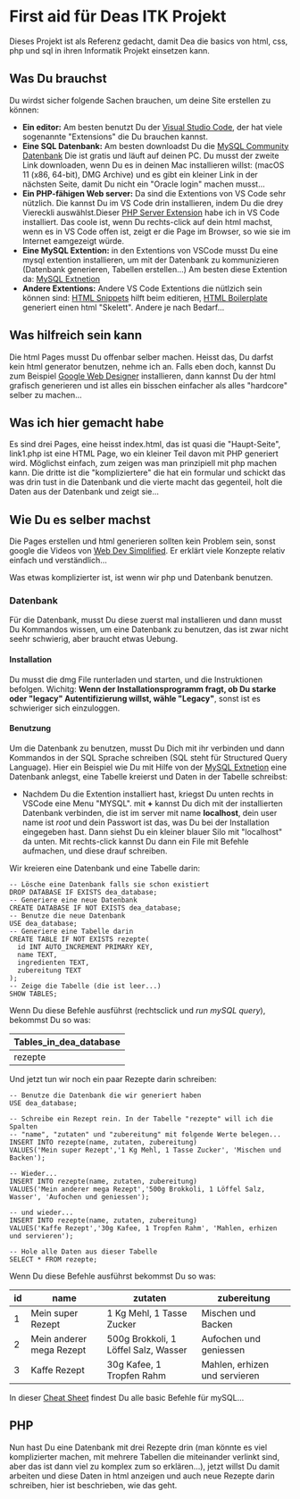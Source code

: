 # First aid für Deas ITK Projekt

Dieses Projekt ist als Referenz gedacht, damit Dea die basics von html, css, php und sql in ihren Informatik Projekt einsetzen kann.

## Was Du brauchst

Du wirdst sicher folgende Sachen brauchen, um deine Site erstellen zu können:

- **Ein editor:** Am besten benutzt Du der [Visual Studio Code](https://code.visualstudio.com/), der hat viele sogenannte "Extensions" die Du brauchen kannst.
- **Eine SQL Datenbank:** Am besten downloadst Du die [MySQL Community Datenbank](https://dev.mysql.com/downloads/mysql/) Die ist gratis und läuft auf deinen PC. Du musst der zweite Link downloaden, wenn Du es in deinen Mac installieren willst: (macOS 11 (x86, 64-bit), DMG Archive) und es gibt ein kleiner Link in der nächsten Seite, damit Du nicht ein "Oracle login" machen musst...
- **Ein PHP-fähigen Web server:** Da sind die Extentions von VS Code sehr nützlich. Die kannst Du im VS Code drin installieren, indem Du die drey Viereckli auswählst.Dieser [PHP Server Extension]() habe ich in VS Code installiert. Das coole ist, wenn Du rechts-click auf dein html machst, wenn es in VS Code offen ist, zeigt er die Page im Browser, so wie sie im Internet eamgezeigt würde.
- **Eine MySQL Extention:** in den Extentions von VSCode musst Du eine mysql extention installieren, um mit der Datenbank zu kommunizieren (Datenbank generieren, Tabellen erstellen...) Am besten diese Extention da: [MySQL Extnetion](https://marketplace.visualstudio.com/items?itemName=formulahendry.vscode-mysql)
- **Andere Extentions:** Andere VS Code Extentions die nütlzich sein können sind: [HTML Snippets](https://marketplace.visualstudio.com/items?itemName=abusaidm.html-snippets) hilft beim editieren, [HTML Boilerplate](https://marketplace.visualstudio.com/items?itemName=sidthesloth.html5-boilerplate) generiert einen html "Skelett". Andere je nach Bedarf...

## Was hilfreich sein kann

Die html Pages musst Du offenbar selber machen. Heisst das, Du darfst kein html generator benutzen, nehme ich an. Falls eben doch, kannst Du zum Beispiel [Google Web Designer](https://webdesigner.withgoogle.com/) installieren, dann kannst Du der html grafisch generieren und ist alles ein bisschen einfacher als alles "hardcore" selber zu machen...

## Was ich hier gemacht habe

Es sind drei Pages, eine heisst index.html, das ist quasi die "Haupt-Seite", link1.php ist eine HTML Page, wo ein kleiner Teil davon mit PHP generiert wird. Möglichst einfach, zum zeigen was man prinzipiell mit php machen kann. Die dritte ist die "kompliziertere" die hat ein formular und schickt das was drin tust in die Datenbank und die vierte macht das gegenteil, holt die Daten aus der Datenbank und zeigt sie...

## Wie Du es selber machst

Die Pages erstellen und html generieren sollten kein Problem sein, sonst google die Videos von [Web Dev Simplified](https://www.youtube.com/c/WebDevSimplified). Er erklärt viele Konzepte relativ einfach und verständlich...

Was etwas komplizierter ist, ist wenn wir php und Datenbank benutzen.

### Datenbank

Für die Datenbank, musst Du diese zuerst mal installieren und dann musst Du Kommandos wissen, um eine Datenbank zu benutzen, das ist zwar nicht seehr schwierig, aber braucht etwas Uebung.

#### Installation

Du musst die dmg File runterladen und starten, und die Instruktionen befolgen. Wichitg: **Wenn der Installationsprogramm fragt, ob Du starke oder "legacy" Autentifizierung willst, wähle "Legacy"**, sonst ist es schwieriger sich einzuloggen.

#### Benutzung

Um die Datenbank zu benutzen, musst Du Dich mit ihr verbinden und dann Kommandos in der SQL Sprache schreiben (SQL steht für Structured Query Language). Hier ein Beispiel wie Du mit Hilfe von der [MySQL Extnetion](https://marketplace.visualstudio.com/items?itemName=formulahendry.vscode-mysql) eine Datenbank anlegst, eine Tabelle kreierst und Daten in der Tabelle schreibst:

- Nachdem Du die Extention installiert hast, kriegst Du unten rechts in VSCode eine Menu "MYSQL". mit **+** kannst Du dich mit der installierten Datenbank verbinden, die ist im server mit name **localhost**, dein user name ist _root_ und dein Passwort ist das, was Du bei der Installation eingegeben hast. Dann siehst Du ein kleiner blauer Silo mit "localhost" da unten. Mit rechts-click kannst Du dann ein File mit Befehle aufmachen, und diese drauf schreiben.

Wir kreieren eine Datenbank und eine Tabelle darin:

```
-- Lösche eine Datenbank falls sie schon existiert
DROP DATABASE IF EXISTS dea_database;
-- Generiere eine neue Datenbank
CREATE DATABASE IF NOT EXISTS dea_database;
-- Benutze die neue Datenbank
USE dea_database;
-- Generiere eine Tabelle darin
CREATE TABLE IF NOT EXISTS rezepte(
  id INT AUTO_INCREMENT PRIMARY KEY,
  name TEXT,
  ingredienten TEXT,
  zubereitung TEXT
);
-- Zeige die Tabelle (die ist leer...)
SHOW TABLES;
```

Wenn Du diese Befehle ausführst (rechtsclick und _run mySQL query_), bekommst Du so was:

| Tables_in_dea_database |
| ---------------------- |
| rezepte                |

Und jetzt tun wir noch ein paar Rezepte darin schreiben:

```
-- Benutze die Datenbank die wir generiert haben
USE dea_database;

-- Schreibe ein Rezept rein. In der Tabelle "rezepte" will ich die Spalten
-- "name", "zutaten" und "zubereitung" mit folgende Werte belegen...
INSERT INTO rezepte(name, zutaten, zubereitung)
VALUES('Mein super Rezept','1 Kg Mehl, 1 Tasse Zucker', 'Mischen und Backen');

-- Wieder...
INSERT INTO rezepte(name, zutaten, zubereitung)
VALUES('Mein anderer mega Rezept','500g Brokkoli, 1 Löffel Salz, Wasser', 'Aufochen und geniessen');

-- und wieder...
INSERT INTO rezepte(name, zutaten, zubereitung)
VALUES('Kaffe Rezept','30g Kafee, 1 Tropfen Rahm', 'Mahlen, erhizen und servieren');

-- Hole alle Daten aus dieser Tabelle
SELECT * FROM rezepte;
```

Wenn Du diese Befehle ausführst bekommst Du so was:

| id | name | zutaten | zubereitung |
| --- | --- | --- | --- |
| 1 | Mein super Rezept | 1 Kg Mehl, 1 Tasse Zucker | Mischen und Backen |
| 2 | Mein anderer mega Rezept | 500g Brokkoli, 1 Löffel Salz, Wasser | Aufochen und geniessen |
| 3 | Kaffe Rezept | 30g Kafee, 1 Tropfen Rahm | Mahlen, erhizen und servieren |

In dieser [Cheat Sheet](https://www.mysqltutorial.org/mysql-cheat-sheet.aspx) findest Du alle basic Befehle für mySQL...

## PHP

Nun hast Du eine Datenbank mit drei Rezepte drin (man könnte es viel komplizierter machen, mit mehrere Tabellen die miteinander verlinkt sind, aber das ist dann viel zu komplex zum so erklären...), jetzt willst Du damit arbeiten und diese Daten in html anzeigen und auch neue Rezepte darin schreiben, hier ist beschrieben, wie das geht.
